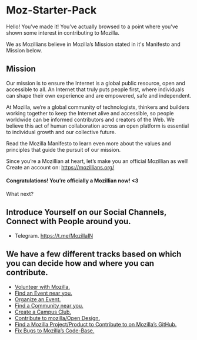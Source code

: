 # Moz-Starter-Pack

Hello! You’ve made it!
You’ve actually browsed to a point where you’ve shown some interest in contributing to Mozilla.

We as Mozillians believe in Mozilla’s Mission stated in it's Manifesto and Mission below.

## Mission
Our mission is to ensure the Internet is a global public resource, open and accessible to all. An Internet that truly puts people first, where individuals can shape their own experience and are empowered, safe and independent.

At Mozilla, we’re a global community of technologists, thinkers and builders working together to keep the Internet alive and accessible, so people worldwide can be informed contributors and creators of the Web. We believe this act of human collaboration across an open platform is essential to individual growth and our collective future.

Read the Mozilla Manifesto to learn even more about the values and principles that guide the pursuit of our mission.

Since you’re a Mozillian at heart, let’s make you an official Mozillian as well!
Create an account on: https://mozillians.org/

#### Congratulations! You’re officially a Mozillian now! <3

What next?

## Introduce Yourself on our Social Channels, Connect with People around you.
* Telegram. https://t.me/MozillaIN

## We have a few different tracks based on which you can decide how and where you can contribute.

* [Volunteer with Mozilla.](https://www.mozilla.org/en-US/contribute/)
* [Find an Event near you.](https://www.mozilla.org/en-US/contribute/events/)
* [Organize an Event.](https://activate.mozilla.community/?utm_source=www.mozilla.org&utm_medium=referral&utm_campaign=contribute&utm_content=contribute-page)
* [Find a Community near you.](https://events.mozilla.org/pilot)
* [Create a Campus Club.](https://campus.mozilla.community/)
* [Contribute to mozilla/Open Design.](https://github.com/mozilla/OpenDesign/)
* [Find a Mozilla Project/Product to Contribute to on Mozilla’s GitHub.](https://github.com/mozilla/)
* [Fix Bugs to Mozilla’s Code-Base.](https://codetribute.mozilla.org/)

